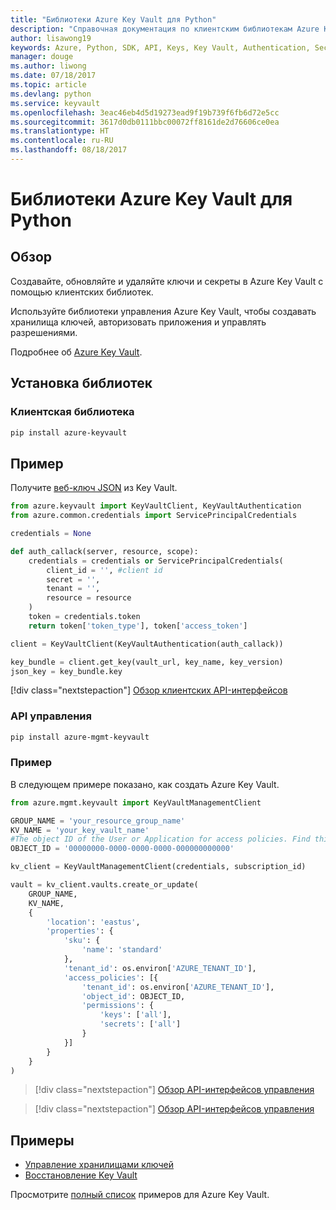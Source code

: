 ```yaml
---
title: "Библиотеки Azure Key Vault для Python"
description: "Справочная документация по клиентским библиотекам Azure Key Vault для Python"
author: lisawong19
keywords: Azure, Python, SDK, API, Keys, Key Vault, Authentication, Secret, key, security
manager: douge
ms.author: liwong
ms.date: 07/18/2017
ms.topic: article
ms.devlang: python
ms.service: keyvault
ms.openlocfilehash: 3eac46eb4d5d19273ead9f19b739f6fb6d72e5cc
ms.sourcegitcommit: 3617d0db0111bbc00072ff8161de2d76606ce0ea
ms.translationtype: HT
ms.contentlocale: ru-RU
ms.lasthandoff: 08/18/2017
---
```

# <a name="azure-key-vault-libraries-for-python"></a>Библиотеки Azure Key Vault для Python

## <a name="overview"></a>Обзор

Создавайте, обновляйте и удаляйте ключи и секреты в Azure Key Vault с помощью клиентских библиотек.

Используйте библиотеки управления Azure Key Vault, чтобы создавать хранилища ключей, авторизовать приложения и управлять разрешениями. 

Подробнее об [Azure Key Vault](/azure/key-vault/key-vault-whatis).

## <a name="install-the-libraries"></a>Установка библиотек

### <a name="client-library"></a>Клиентская библиотека
```bash
pip install azure-keyvault
```

## <a name="example"></a>Пример
Получите [веб-ключ JSON](https://tools.ietf.org/html/draft-ietf-jose-json-web-key-18) из Key Vault.

```python
from azure.keyvault import KeyVaultClient, KeyVaultAuthentication
from azure.common.credentials import ServicePrincipalCredentials

credentials = None

def auth_callack(server, resource, scope):
    credentials = credentials or ServicePrincipalCredentials(
        client_id = '', #client id
        secret = '',
        tenant = '',
        resource = resource
    )
    token = credentials.token
    return token['token_type'], token['access_token']

client = KeyVaultClient(KeyVaultAuthentication(auth_callack))

key_bundle = client.get_key(vault_url, key_name, key_version)
json_key = key_bundle.key
```
[!div class="nextstepaction"]
[Обзор клиентских API-интерфейсов](/python/api/overview/azure/keyvault/clientlibrary)

### <a name="management-api"></a>API управления
```bash
pip install azure-mgmt-keyvault
```

### <a name="example"></a>Пример
В следующем примере показано, как создать Azure Key Vault. 

```python
from azure.mgmt.keyvault import KeyVaultManagementClient

GROUP_NAME = 'your_resource_group_name'
KV_NAME = 'your_key_vault_name'
#The object ID of the User or Application for access policies. Find this number in the portal
OBJECT_ID = '00000000-0000-0000-0000-000000000000'

kv_client = KeyVaultManagementClient(credentials, subscription_id)

vault = kv_client.vaults.create_or_update(
    GROUP_NAME,
    KV_NAME,
    {
        'location': 'eastus',
        'properties': {
            'sku': {
                'name': 'standard'
            },
            'tenant_id': os.environ['AZURE_TENANT_ID'],
            'access_policies': [{
                'tenant_id': os.environ['AZURE_TENANT_ID'],
                'object_id': OBJECT_ID,
                'permissions': {
                    'keys': ['all'],
                    'secrets': ['all']
                }
            }]
        }
    }
)
```
> [!div class="nextstepaction"]
> [Обзор API-интерфейсов управления](/python/api/azure.mgmt.keyvault)

> [!div class="nextstepaction"]
> [Обзор API-интерфейсов управления](/python/api/overview/azure/keyvault/managementlibrary)

## <a name="samples"></a>Примеры
* [Управление хранилищами ключей][1] 
* [Восстановление Key Vault][2]

[1]: https://azure.microsoft.com/resources/samples/key-vault-python-manage/
[2]: https://azure.microsoft.com/resources/samples/key-vault-recovery-python/

Просмотрите [полный список](https://azure.microsoft.com/resources/samples/?platform=python&term=key+vault) примеров для Azure Key Vault. 